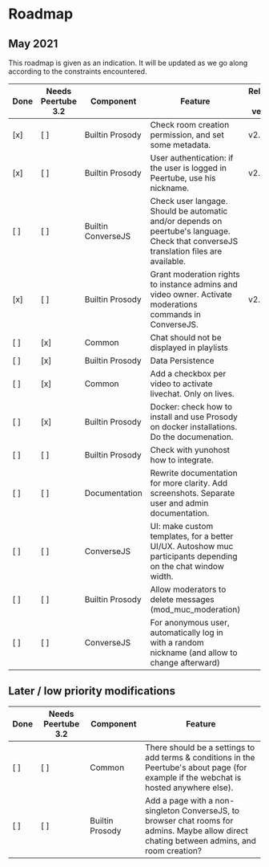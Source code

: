 # Roadmap

## May 2021

This roadmap is given as an indication. It will be updated as we go along according to the constraints encountered.

| Done | Needs Peertube 3.2 | Component | Feature | Released in version
---|---|---|---|---
[x] | [ ] | Builtin Prosody | Check room creation permission, and set some metadata. | v2.1.0
[x] | [ ] | Builtin Prosody | User authentication: if the user is logged in Peertube, use his nickname. | v2.1.0
[ ] | [ ] | Builtin ConverseJS | Check user langage. Should be automatic and/or depends on peertube's language. Check that converseJS translation files are available.
[x] | [ ] | Builtin Prosody | Grant moderation rights to instance admins and video owner. Activate moderations commands in ConverseJS. | v2.1.0
[ ] | [x] | Common | Chat should not be displayed in playlists
[ ] | [x] | Builtin Prosody | Data Persistence
[ ] | [x] | Common | Add a checkbox per video to activate livechat. Only on lives.
[ ] | [x] | Builtin Prosody | Docker: check how to install and use Prosody on docker installations. Do the documenation.
[ ] | [ ] | Builtin Prosody | Check with yunohost how to integrate.
[ ] | [ ] | Documentation | Rewrite documentation for more clarity. Add screenshots. Separate user and admin documentation.
[ ] | [ ] | ConverseJS | UI: make custom templates, for a better UI/UX. Autoshow muc participants depending on the chat window width.
[ ] | [ ] | Builtin Prosody | Allow moderators to delete messages (mod_muc_moderation)
[ ] | [ ] | ConverseJS | For anonymous user, automatically log in with a random nickname (and allow to change afterward)

## Later / low priority modifications

| Done | Needs Peertube 3.2 | Component | Feature
---|---|---|---
[ ] | [ ] | Common | There should be a settings to add terms & conditions in the Peertube's about page (for example if the webchat is hosted anywhere else).
[ ] | [ ] | Builtin Prosody | Add a page with a non-singleton ConverseJS, to browser chat rooms for admins. Maybe allow direct chating between admins, and room creation?
